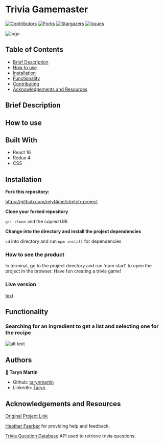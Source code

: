 # Trivia Gamemaster

[![Contributors][contributors-shield]][contributors-url]
[![Forks][forks-shield]][forks-url]
[![Stargazers][stars-shield]][stars-url]
[![Issues][issues-shield]][issues-url]


![logo](filepath)

## Table of Contents

- [Brief Description](#brief-description)
- [How to use](#how-to-use)
- [Installation](#installation)
- [Functionality](#functionality)
- [Contributing](#contributing)
- [Acknowledgements and Resources](#acknowledgements-and-resources)

<!-- Brief Description -->

## Brief Description


## How to use


## Built With

- React 16
- Redux 4
- CSS

## Installation

**Fork this repository:**

https://github.com/relyt4me/stretch-project

**Clone your forked repository**

`git clone` and the copied URL

**Change into the directory and install the project dependencies**

`cd` into directory and run `npm install` for dependencies

### How to see the product

In terminal, go to the project directory and run 'npm start' to open the project in the browser. Have fun creating a trivia game!

### Live version

[text](link)

## Functionality

### Searching for an ingredient to get a list and selecting one for the recipe  
![alt text](filepath)

## Authors

👤 **Taryn Martin**
- Github: [tarynmartin](https://github.com/tarynmartin)
- LinkedIn: [Taryn](https://www.linkedin.com/in/tarynmartin919/)

## Acknowledgements and Resources

[Original Project Link](https://frontend.turing.io/projects/module-3/binary-challenge.html)

[Heather Faerber](https://github.com/hfaerber) for providing help and feedback.

[Trivia Question Database](https://www.thecocktaildb.com/api.php) API used to retrieve trivia questions.

<!-- MARKDOWN LINKS & IMAGES -->

[contributors-shield]: https://img.shields.io/github/contributors/tarynmartin/trivia-gamemaster.svg?style=flat-square
[contributors-url]: https://github.com/tarynmartin/trivia-gamemaster/graphs/contributors
[forks-shield]: https://img.shields.io/github/forks/tarynmartin/trivia-gamemaster.svg?style=flat-square
[forks-url]: https://github.com/tarynmartin/trivia-gamemaster/network/members
[stars-shield]: https://img.shields.io/github/stars/tarynmartin/trivia-gamemaster.svg?style=flat-square
[stars-url]: https://github.com/tarynmartin/trivia-gamemaster/stargazers
[issues-shield]: https://img.shields.io/github/issues/tarynmartin/trivia-gamemaster.svg?style=flat-square
[issues-url]: https://github.com/tarynmartin/trivia-gamemaster/issues
